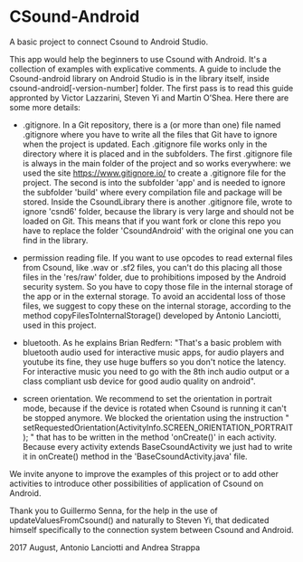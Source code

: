 # CSound-Android
A basic project to connect Csound to Android Studio.

This app would help the beginners to use Csound with Android.
It's a collection of examples with explicative comments.
A guide to include the Csound-android library on Android Studio is in the library itself, inside csound-android[-version-number] folder.
The first pass is to read this guide appronted by Victor Lazzarini, Steven Yi and Martin O’Shea.
Here there are some more details:

- .gitignore.
In a Git repository, there is a (or more than one) file named .gitignore where you have to write all the files that Git have to ignore when the project is updated.
Each .gitignore file works only in the directory where it is placed and in the subfolders.
The first .gitignore file is always in the main folder of the project and so works everywhere: we used the site https://www.gitignore.io/ to create a .gitignore file for the project.
The second is into the subfolder 'app' and is needed to ignore the subfolder 'build' where every compilation file and package will be stored.
Inside the CsoundLibrary there is another .gitignore file, wrote to ignore 'csnd6' folder, because the library is very large and should not be loaded on Git. This means that if you want fork or clone this repo you have to replace the folder 'CsoundAndroid' with the original one you can find in the library.

- permission reading file.
If you want to use opcodes to read external files from Csound, like .wav or .sf2 files, you can't do this placing all those files in the 'res/raw' folder, due to prohibitions imposed by the Android security system. So you have to copy those file in the internal storage of the app or in the external storage. To avoid an accidental loss of those files, we suggest to copy these on the internal storage, according to the method copyFilesToInternalStorage() developed by Antonio Lanciotti, used in this project.   

- bluetooth.
As he explains Brian Redfern: "That's a basic problem with bluetooth audio used for interactive music apps, for audio players and youtube its fine, they use huge buffers so you don't notice the latency. For interactive music you need to go with the 8th inch audio output or a class compliant usb device for good audio quality on android".

- screen orientation.
We recommend to set the orientation in portrait mode, because if the device is rotated when Csound is running it can't be stopped anymore. We blocked the orientation using the instruction " setRequestedOrientation(ActivityInfo.SCREEN_ORIENTATION_PORTRAIT); " that has to be written in the method 'onCreate()' in each activity. Because every activity extends BaseCsoundActivity we just had to write it in onCreate() method in the 'BaseCsoundActivity.java' file. 

We invite anyone to improve the examples of this project or to add other activities to introduce other possibilities of application of Csound on Android.

Thank you to Guillermo Senna, for the help in the use of updateValuesFromCsound() and naturally to Steven Yi, that dedicated himself specifically to the connection system between Csound and Android.

2017 August, Antonio Lanciotti and Andrea Strappa
